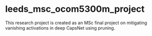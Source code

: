 # leeds_msc_ocom5300m_project
This research project is created as an MSc final project on mitigating vanishing activations in deep CapsNet using pruning.
